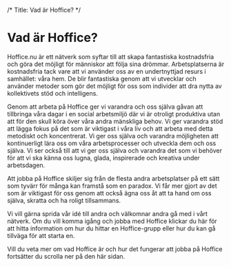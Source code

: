 /*
Title: Vad är Hoffice?
*/

# Vad är Hoffice?

Hoffice.nu är ett nätverk som syftar till att skapa fantastiska kostnadsfria och göra det möjligt för människor att följa
sina drömmar. Arbetsplatserna är kostnadsfria tack vare att vi använder oss av en undertnyttjad resurs i samhället: våra
hem. De blir fantastiska genom att vi utvecklar och använder metoder som gör det möjligt för oss som individer att dra
nytta av kollektivets stöd och intelligens.

Genom att arbeta på Hoffice ger vi varandra och oss själva gåvan att tillbringa våra dagar i en social arbetsmiljö där
vi är otroligt produktiva utan att för den skull köra över våra andra mänskliga behov. Vi ger varandra stöd att lägga
fokus på det som är viktigast i våra liv och att arbeta med detta metodiskt och koncentrerat. Vi ger oss själva och
varandra möjligheten att kontinuerligt lära oss om våra arbetsprocesser och utveckla dem och oss själva. Vi ser också
till att vi ger oss själva och varandra det som vi behöver för att vi ska känna oss lugna, glada, inspirerade och kreativa
under arbetsdagen.

Att jobba på Hoffice skiljer sig från de flesta andra arbetsplatser på ett sätt som tyvärr för många kan framstå som en
paradox. Vi får mer gjort av det som är viktigast för oss genom att också ägna oss åt att ta hand om oss själva, skratta
och ha roligt tillsammans.

Vi vill gärna sprida vår idé till andra och välkomnar andra gå med i vårt nätverk. Om du vill komma igång och jobba med
Hoffice klickar du här för att hitta information om hur du hittar en Hoffice-grupp eller hur du kan gå tillväga för att
starta en.

Vill du veta mer om vad Hoffice är och hur det fungerar att jobba på Hoffice fortsätter du scrolla ner på den här sidan.
